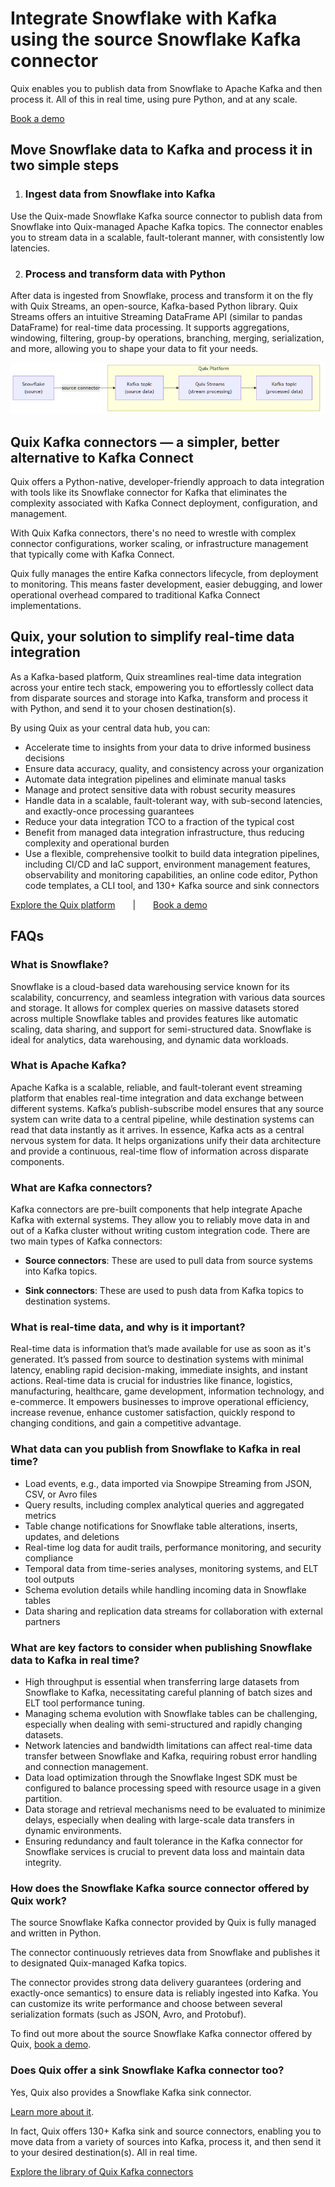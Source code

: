 <!--- BEGIN MARKDOWN --->
# Integrate Snowflake with Kafka using the source Snowflake Kafka connector

Quix enables you to publish data from Snowflake to Apache Kafka and then process it. All of this in real time, using pure Python, and at any scale. 

[Book a demo](https://share.hsforms.com/1iW0TmZzKQMChk0lxd_tGiw4yjw2)

## Move Snowflake data to Kafka and process it in two simple steps

1. ### Ingest data from Snowflake into Kafka

Use the Quix-made Snowflake Kafka source connector to publish data from Snowflake into Quix-managed Apache Kafka topics. The connector enables you to stream data in a scalable, fault-tolerant manner, with consistently low latencies. 

2. ### Process and transform data with Python

After data is ingested from Snowflake, process and transform it on the fly with Quix Streams, an open-source, Kafka-based Python library. Quix Streams offers an intuitive Streaming DataFrame API (similar to pandas DataFrame) for real-time data processing. It supports aggregations, windowing, filtering, group-by operations, branching, merging, serialization, and more, allowing you to shape your data to fit your needs.  

![Diagram](images/Snowflake-source_diagram_1.png)

## Quix Kafka connectors — a simpler, better alternative to Kafka Connect

Quix offers a Python-native, developer-friendly approach to data integration with tools like its Snowflake connector for Kafka that eliminates the complexity associated with Kafka Connect deployment, configuration, and management. 

With Quix Kafka connectors, there's no need to wrestle with complex connector configurations, worker scaling, or infrastructure management that typically come with Kafka Connect.

Quix fully manages the entire Kafka connectors lifecycle, from deployment to monitoring. This means faster development, easier debugging, and lower operational overhead compared to traditional Kafka Connect implementations.

## Quix, your solution to simplify real-time data integration

As a Kafka-based platform, Quix streamlines real-time data integration across your entire tech stack, empowering you to effortlessly collect data from disparate sources and storage into Kafka, transform and process it with Python, and send it to your chosen destination(s).

By using Quix as your central data hub, you can:

* Accelerate time to insights from your data to drive informed business decisions  
* Ensure data accuracy, quality, and consistency across your organization  
* Automate data integration pipelines and eliminate manual tasks  
* Manage and protect sensitive data with robust security measures  
* Handle data in a scalable, fault-tolerant way, with sub-second latencies, and exactly-once processing guarantees  
* Reduce your data integration TCO to a fraction of the typical cost  
* Benefit from managed data integration infrastructure, thus reducing complexity and operational burden  
* Use a flexible, comprehensive toolkit to build data integration pipelines, including CI/CD and IaC support, environment management features, observability and monitoring capabilities, an online code editor, Python code templates, a CLI tool, and 130+ Kafka source and sink connectors

[Explore the Quix platform](https://portal.demo.quix.io/?workspace=demo-dataintegrationdemo-prod)  |  [Book a demo](https://share.hsforms.com/1iW0TmZzKQMChk0lxd_tGiw4yjw2)

## FAQs

### What is Snowflake?

Snowflake is a cloud-based data warehousing service known for its scalability, concurrency, and seamless integration with various data sources and storage. It allows for complex queries on massive datasets stored across multiple Snowflake tables and provides features like automatic scaling, data sharing, and support for semi-structured data. Snowflake is ideal for analytics, data warehousing, and dynamic data workloads.

### What is Apache Kafka?

Apache Kafka is a scalable, reliable, and fault-tolerant event streaming platform that enables real-time integration and data exchange between different systems. Kafka’s publish-subscribe model ensures that any source system can write data to a central pipeline, while destination systems can read that data instantly as it arrives. In essence, Kafka acts as a central nervous system for data. It helps organizations unify their data architecture and provide a continuous, real-time flow of information across disparate components.

### What are Kafka connectors?

Kafka connectors are pre-built components that help integrate Apache Kafka with external systems. They allow you to reliably move data in and out of a Kafka cluster without writing custom integration code. There are two main types of Kafka connectors:

* **Source connectors**: These are used to pull data from source systems into Kafka topics.

* **Sink connectors**: These are used to push data from Kafka topics to destination systems.

### What is real-time data, and why is it important?

Real-time data is information that’s made available for use as soon as it's generated. It’s passed from source to destination systems with minimal latency, enabling rapid decision-making, immediate insights, and instant actions. Real-time data is crucial for industries like finance, logistics, manufacturing, healthcare, game development, information technology, and e-commerce. It empowers businesses to improve operational efficiency, increase revenue, enhance customer satisfaction, quickly respond to changing conditions, and gain a competitive advantage.

### What data can you publish from Snowflake to Kafka in real time?

* Load events, e.g., data imported via Snowpipe Streaming from JSON, CSV, or Avro files  
* Query results, including complex analytical queries and aggregated metrics  
* Table change notifications for Snowflake table alterations, inserts, updates, and deletions  
* Real-time log data for audit trails, performance monitoring, and security compliance  
* Temporal data from time-series analyses, monitoring systems, and ELT tool outputs  
* Schema evolution details while handling incoming data in Snowflake tables  
* Data sharing and replication data streams for collaboration with external partners

### What are key factors to consider when publishing Snowflake data to Kafka in real time?

* High throughput is essential when transferring large datasets from Snowflake to Kafka, necessitating careful planning of batch sizes and ELT tool performance tuning.  
* Managing schema evolution with Snowflake tables can be challenging, especially when dealing with semi-structured and rapidly changing datasets.  
* Network latencies and bandwidth limitations can affect real-time data transfer between Snowflake and Kafka, requiring robust error handling and connection management.  
* Data load optimization through the Snowflake Ingest SDK must be configured to balance processing speed with resource usage in a given partition.  
* Data storage and retrieval mechanisms need to be evaluated to minimize delays, especially when dealing with large-scale data transfers in dynamic environments.  
* Ensuring redundancy and fault tolerance in the Kafka connector for Snowflake services is crucial to prevent data loss and maintain data integrity.

### How does the Snowflake Kafka source connector offered by Quix work?

The source Snowflake Kafka connector provided by Quix is fully managed and written in Python. 

The connector continuously retrieves data from Snowflake and publishes it to designated Quix-managed Kafka topics.  

The connector provides strong data delivery guarantees (ordering and exactly-once semantics) to ensure data is reliably ingested into Kafka. You can customize its write performance and choose between several serialization formats (such as JSON, Avro, and Protobuf).  

To find out more about the source Snowflake Kafka connector offered by Quix, [book a demo](https://share.hsforms.com/1iW0TmZzKQMChk0lxd_tGiw4yjw2).

### Does Quix offer a sink Snowflake Kafka connector too?

Yes, Quix also provides a Snowflake Kafka sink connector.

[Learn more about it](../../../quix-streams/sinks/coming-soon/Snowflake-sink.md).

In fact, Quix offers 130+ Kafka sink and source connectors, enabling you to move data from a variety of sources into Kafka, process it, and then send it to your desired destination(s). All in real time.

[Explore the library of Quix Kafka connectors](https://quix.io/connectors)
<!--- END MARKDOWN --->